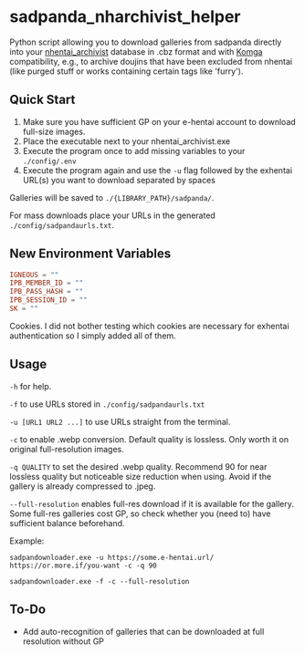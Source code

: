 # sadpanda_nharchivist_helper
Python script allowing you to download galleries from sadpanda directly into your [nhentai_archivist](https://github.com/9-FS/nhentai_archivist) database in .cbz format and with [Komga](https://komga.org/) compatibility, e.g., to archive doujins that have been excluded from nhentai (like purged stuff or works containing certain tags like 'furry').

## Quick Start

1. Make sure you have sufficient GP on your e-hentai account to download full-size images.
2. Place the executable next to your nhentai_archivist.exe
3. Execute the program once to add missing variables to your `./config/.env`
4. Execute the program again and use the `-u` flag followed by the exhentai URL(s) you want to download separated by spaces

Galleries will be saved to `./{LIBRARY_PATH}/sadpanda/`.

For mass downloads place your URLs in the generated `./config/sadpandaurls.txt`.

## New Environment Variables
```TOML
IGNEOUS = ""
IPB_MEMBER_ID = ""
IPB_PASS_HASH = ""
IPB_SESSION_ID = ""
SK = ""
```
Cookies. I did not bother testing which cookies are necessary for exhentai authentication so I simply added all of them.

## Usage

`-h` for help.

`-f` to use URLs stored in `./config/sadpandaurls.txt`

`-u [URL1 URL2 ...]` to use URLs straight from the terminal.

`-c` to enable .webp conversion. Default quality is lossless. Only worth it on original full-resolution images.

`-q QUALITY` to set the desired .webp quality. Recommend 90 for near lossless quality but noticeable size reduction when using. Avoid if the gallery is already compressed to .jpeg.

`--full-resolution` enables full-res download if it is available for the gallery. Some full-res galleries cost GP, so check whether you (need to) have sufficient balance beforehand.

Example:

`sadpandownloader.exe -u https://some.e-hentai.url/ https://or.more.if/you-want -c -q 90`

`sadpandownloader.exe -f -c --full-resolution`

## To-Do

- Add auto-recognition of galleries that can be downloaded at full resolution without GP